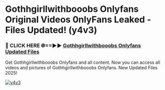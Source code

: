 # Gothhgirllwithbooobs Onlyfans Original Videos 0nlyFans Leaked - Files Updated! (y4v3)

<h3>🔴 CLICK HERE 🌐==►► <a href="https://tinyurl.com/2m67pmp6" rel="nofollow">Gothhgirllwithbooobs Onlyfans Updated Files</a></h3>

Get Gothhgirllwithbooobs Onlyfans and all content. Now you can access all videos and pictures of Gothhgirllwithbooobs Onlyfans. New Updated Files 2025!

[![y4v3](https://i.imgur.com/H4QAA4z.gif)](https://tinyurl.com/2m67pmp6)